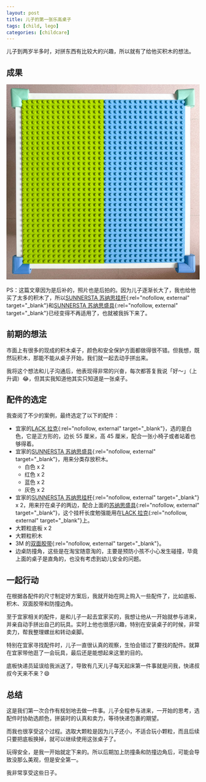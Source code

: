 ```yaml
---
layout: post
title: 儿子的第一张乐高桌子
tags: [child, lego]
categories: [childcare]
---
```


儿子到两岁半多时，对拼东西有比较大的兴趣，所以就有了给他买积木的想法。

<!--more-->

## 成果

![logo desk](/assets/images/lego-desk/01.jpg)

PS：这篇文章因为是后补的，照片也是后拍的。因为儿子逐渐长大了，我也给他买了太多的积木了，所以[SUNNERSTA 苏纳思挂杆][sunnersta hanging bar]{:rel="nofollow, external" target="_blank"}和[SUNNERSTA 苏纳思盛具][sunnersta containers]{:rel="nofollow, external" target="_blank"}已经变得不再适用了，也就被我拆下来了。

## 前期的想法

市面上有很多的现成的积木桌子，颜色和安全保护方面都做得很不错。但我想，既然玩积木，那能不能从桌子开始，我们就一起去动手拼出来。

我将这个想法和儿子沟通后，他表现得非常的兴奋，每次都答复我说「好～」（上升调）😂，但其实我知道他其实只知道是一张桌子。

## 配件的选定

我查阅了不少的案例，最终选定了以下的配件：

- 宜家的[LACK 拉克][lack]{:rel="nofollow, external" target="_blank"}，选的是白色，它是正方形的，边长 55 厘米，高 45 厘米，配合一张小椅子或者站着也够得着。
- 宜家的[SUNNERSTA 苏纳思盛具][sunnersta containers]{:rel="nofollow, external" target="_blank"}，用来分类存放积木。
  - 白色 x 2
  - 红色 x 2
  - 蓝色 x 2
  - 灰色 x 2
- 宜家的[SUNNERSTA 苏纳思挂杆][sunnersta hanging bar]{:rel="nofollow, external" target="_blank"} x 2，用来拧在桌子的两边，配合上面的[苏纳思盛具][sunnersta containers]{:rel="nofollow, external" target="_blank"}，这个挂杆长度勉强能用在[LACK 拉克][lack]{:rel="nofollow, external" target="_blank"}上。
- 大颗粒底板 x 2
- 大颗粒积木
- 3M 的[双面胶带][3m]{:rel="nofollow, external" target="_blank"}。
- 边桌防撞角，这些是在淘宝随意淘的，主要是预防小孩不小心发生碰撞，毕竟上面的桌子是直角的，也没有考虑到幼儿安全的问题。

## 一起行动

在根据各配件的尺寸制定好方案后，我就开始在网上购入一些配件了，比如底板、积木、双面胶带和防撞边角。

至于宜家相关的配件，是和儿子一起去宜家买的，我想让他从一开始就参与进来，并亲自动手拼出自己的玩具。实时上他也很感兴趣，特别在安装桌子的时候，非常卖力，帮我整理螺丝和转动桌脚。

特别在宜家寻找配件时，儿子一直很认真的观察，生怕会错过了要找的配件。就算在宜家带他逛了一会玩具，最后还是能想起来这里的目的。

底板快递员延误给我派送了，导致有几天儿子每天起床第一件事就是问我，快递叔叔今天来不来？😄

## 总结

这是我们第一次合作有规划地去做一件事。儿子全程参与进来，一开始的思考，选配件时协助选颜色，拼装时的认真和卖力，等待快递包裹的期望。

而我也很享受这个过程。选取大颗粒是因为儿子还小，不适合玩小颗粒，而且后续只要把底板换掉，就可以继续使用这张桌子了。

玩得安全，是我一开始就定下来的。所以后期加上防撞条和防撞边角后，可能会导致没那么美观，但是安全第一。

我非常享受这些日子。

[lack]: https://www.ikea.cn/cn/zh/p/lack-la-ke-bian-zhuo-bai-se-10449909/ "IKEA Lack Desk"
[sunnersta containers]: https://www.ikea.cn/cn/zh/catalog/products/30303736/ "IKEA Sunnersta Containers"
[sunnersta hanging bar]: https://www.ikea.cn/cn/zh/p/sunnersta-su-na-si-gua-gan-gou-rong-qi-bai-se-10455151/ "IKEA Sunnersta Hanging Bar"
[3m]: https://www.3m.com.cn/3M/zh_CN/p/d/b5005036159/ "3M Double-sided adhesive tape"
